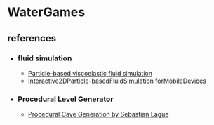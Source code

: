 # WaterGames


## references
- ### fluid simulation 
  - [Particle-based viscoelastic fluid simulation](https://www.researchgate.net/publication/220789321_Particle-based_viscoelastic_fluid_simulation)
  - [Interactive2DParticle-basedFluidSimulation forMobileDevices](http://www.diva-portal.org/smash/get/diva2:676516/FULLTEXT01.pdf)

- ### Procedural Level Generator
  - [Procedural Cave Generation by Sebastian Lague](https://www.youtube.com/watch?v=v7yyZZjF1z4&list=PLFt_AvWsXl0eZgMK_DT5_biRkWXftAOf9)
